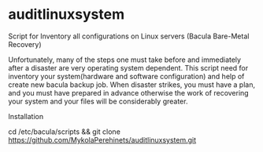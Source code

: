 # auditlinuxsystem

Script for Inventory all configurations on Linux servers (Bacula Bare-Metal Recovery)

Unfortunately, many of the steps one must take before and immediately after a disaster are very operating system dependent. This script need for inventory your system(hardware and software configuration) and help of create new bacula backup job. When disaster strikes, you must have a plan, and you must have prepared in advance otherwise the work of recovering your system and your files will be considerably greater.

Installation

cd /etc/bacula/scripts   &&   git clone https://github.com/MykolaPerehinets/auditlinuxsystem.git

